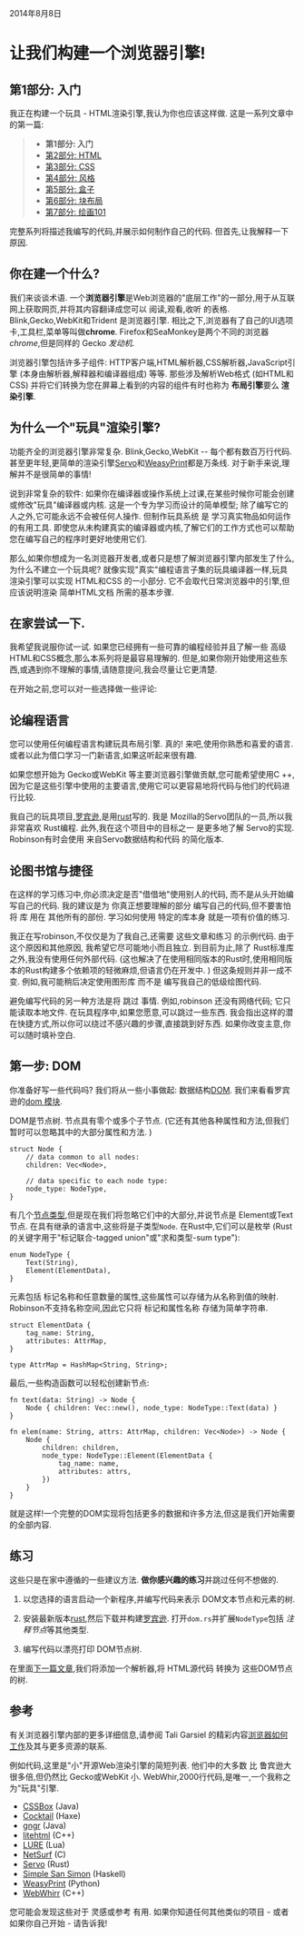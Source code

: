 
2014年8月8日

# 让我们构建一个浏览器引擎!

## 第1部分: 入门

我正在构建一个玩具 - HTML渲染引擎,我认为你也应该这样做. 这是一系列文章中的第一篇: 

> -   **第1部分: 入门**
> -   [第2部分: HTML](/mbrubeck/2014/08/11/toy-layout-engine-2.html)
> -   [第3部分: CSS](/mbrubeck/2014/08/13/toy-layout-engine-3-css.html)
> -   [第4部分: 风格](/mbrubeck/2014/08/23/toy-layout-engine-4-style.html)
> -   [第5部分: 盒子](/mbrubeck/2014/09/08/toy-layout-engine-5-boxes.html)
> -   [第6部分: 块布局](/mbrubeck/2014/09/17/toy-layout-engine-6-block.html)
> -   [第7部分: 绘画101](/mbrubeck/2014/11/05/toy-layout-engine-7-painting.html)

完整系列将描述我编写的代码,并展示如何制作自己的代码. 但首先,让我解释一下原因. 

## 你在建一个什么?

我们来谈谈术语. 一个**浏览器引擎**是Web浏览器的"底层工作"的一部分,用于从互联网上获取网页,并将其内容翻译成您可以 阅读,观看,收听 的表格. Blink,Gecko,WebKit和Trident 是浏览器引擎. 相比之下,浏览器有了自己的UI选项卡,工具栏,菜单等叫做**chrome**. Firefox和SeaMonkey是两个不同的浏览器*chrome*,但是同样的 Gecko *发动机*. 

浏览器引擎包括许多子组件: HTTP客户端,HTML解析器,CSS解析器,JavaScript引擎 (本身由解析器,解释器和编译器组成) 等等. 那些涉及解析Web格式 (如HTML和CSS) 并将它们转换为您在屏幕上看到的内容的组件有时也称为 **布局引擎**要么 **渲染引擎**. 

## 为什么一个"玩具"渲染引擎?

功能齐全的浏览器引擎非常复杂. Blink,Gecko,WebKit -- 每个都有数百万行代码. 甚至更年轻,更简单的渲染引擎[Servo](https://github.com/servo/servo/)和[WeasyPrint](http://weasyprint.org/)都是万条线. 对于新手来说,理解并不是很简单的事情!

说到非常复杂的软件: 如果你在编译器或操作系统上过课,在某些时候你可能会创建或修改"玩具"编译器或内核. 这是一个专为学习而设计的简单模型; 除了编写它的人之外,它可能永远不会被任何人操作. 但制作玩具系统 是 学习真实物品如何运作的有用工具. 即使您从未构建真实的编译器或内核,了解它们的工作方式也可以帮助您在编写自己的程序时更好地使用它们. 

那么,如果你想成为一名浏览器开发者,或者只是想了解浏览器引擎内部发生了什么,为什么不建立一个玩具呢? 就像实现"真实"编程语言子集的玩具编译器一样,玩具渲染引擎可以实现 HTML和CSS 的一小部分. 它不会取代日常浏览器中的引擎,但应该说明渲染 简单HTML文档 所需的基本步骤. 

## 在家尝试一下. 

我希望我说服你试一试. 如果您已经拥有一些可靠的编程经验并且了解一些 高级HTML和CSS概念,那么本系列将是最容易理解的. 但是,如果你刚开始使用这些东西,或遇到你不理解的事情,请随意提问,我会尽量让它更清楚. 

在开始之前,您可以对一些选择做一些评论: 

## 论编程语言

您可以使用任何编程语言构建玩具布局引擎. 真的! 来吧,使用你熟悉和喜爱的语言. 或者以此为借口学习一门新语言,如果这听起来很有趣. 

如果您想开始为 Gecko或WebKit 等主要浏览器引擎做贡献,您可能希望使用C ++,因为它是这些引擎中使用的主要语言,使用它可以更容易地将代码与他们的代码进行比较. 

我自己的玩具项目,[罗宾逊](https://github.com/mbrubeck/robinson),是用[rust](http://www.rust-lang.org/)写的. 我是 Mozilla的Servo团队的一员,所以我非常喜欢 Rust编程. 此外,我在这个项目中的目标之一 是更多地了解 Servo的实现. Robinson有时会使用 来自Servo数据结构和代码 的简化版本. 

## 论图书馆与捷径

在这样的学习练习中,你必须决定是否"借借地"使用别人的代码, 而不是从头开始编写自己的代码. 我的建议是为 你真正想要理解的部分 编写自己的代码,但不要害怕将 库 用在 其他所有的部份. 学习如何使用 特定的库本身 就是一项有价值的练习. 

我正在写robinson,不仅仅是为了我自己,还需要 这些文章和练习 的示例代码. 由于这个原因和其他原因, 我希望它尽可能地小而且独立. 到目前为止,除了 Rust标准库之外,我没有使用任何外部代码.  (这也解决了在使用相同版本的Rust时,使用相同版本的Rust构建多个依赖项的轻微麻烦,但语言仍在开发中. ) 但这条规则并非一成不变. 例如,我可能稍后决定使用图形库 而不是 编写我自己的低级绘图代码. 

避免编写代码的另一种方法是将 跳过 事情. 例如,robinson 还没有网络代码; 它只能读取本地文件. 在玩具程序中,如果您愿意,可以跳过一些东西. 我会指出这样的潜在快捷方式,所以你可以绕过不感兴趣的步骤,直接跳到好东西. 如果你改变主意,你可以随时填补空白. 

## 第一步: DOM

你准备好写一些代码吗? 我们将从一些小事做起: 数据结构[DOM](http://dom.spec.whatwg.org/ "Document
Object Model"). 我们来看看罗宾逊的[dom 模块](https://github.com/mbrubeck/robinson/blob/master/src/dom.rs). 

DOM是节点树. 节点具有零个或多个子节点.  (它还有其他各种属性和方法,但我们暂时可以忽略其中的大部分属性和方法. ) 

    struct Node {
        // data common to all nodes:
        children: Vec<Node>,

        // data specific to each node type:
        node_type: NodeType,
    }

有几个[节点类型](http://dom.spec.whatwg.org/#dom-node-nodetype),但是现在我们将忽略它们中的大部分,并说节点是 Element或Text节点. 在具有继承的语言中,这些将是子类型`Node`. 在Rust中,它们可以是枚举 (Rust的关键字用于"标记联合-tagged union"或"求和类型-sum type"): 

    enum NodeType {
        Text(String),
        Element(ElementData),
    }

元素包括 标记名称和任意数量的属性,这些属性可以存储为从名称到值的映射. Robinson不支持名称空间,因此它只将 标记和属性名称 存储为简单字符串. 

    struct ElementData {
        tag_name: String,
        attributes: AttrMap,
    }

    type AttrMap = HashMap<String, String>;

最后,一些构造函数可以轻松创建新节点: 

    fn text(data: String) -> Node {
        Node { children: Vec::new(), node_type: NodeType::Text(data) }
    }

    fn elem(name: String, attrs: AttrMap, children: Vec<Node>) -> Node {
        Node {
            children: children,
            node_type: NodeType::Element(ElementData {
                tag_name: name,
                attributes: attrs,
            })
        }
    }

就是这样!一个完整的DOM实现将包括更多的数据和许多方法,但这是我们开始需要的全部内容. 

## 练习

这些只是在家中遵循的一些建议方法. **做你感兴趣的练习**并跳过任何不想做的. 

1.  以您选择的语言启动一个新程序,并编写代码来表示 DOM文本节点和元素的树. 

2.  安装最新版本[rust](http://www.rust-lang.org/),然后下载并构建[罗宾逊](https://github.com/mbrubeck/robinson). 打开`dom.rs`并扩展`NodeType`包括 *注释节点*等其他类型. 

3.  编写代码以漂亮打印 DOM节点树. 

在里面[下一篇文章](/mbrubeck/2014/08/11/toy-layout-engine-2.html),我们将添加一个解析器,将 HTML源代码 转换为 这些DOM节点的树. 

## 参考

有关浏览器引擎内部的更多详细信息,请参阅 Tali Garsiel 的精彩内容[浏览器如何工作](http://www.html5rocks.com/en/tutorials/internals/howbrowserswork/)及其与更多资源的联系. 

例如代码,这里是"小"开源Web渲染引擎的简短列表. 他们中的大多数 比 鲁宾逊大很多倍,但仍然比 Gecko或WebKit 小. WebWhir,2000行代码,是唯一,一个我称之为"玩具"引擎. 

*   [CSSBox](https://github.com/philborlin/CSSBox) (Java)
*   [Cocktail](https://github.com/silexlabs/Cocktail) (Haxe)
*   [gngr](https://gngr.info/) (Java)
*   [litehtml](https://github.com/tordex/litehtml) (C++)
*   [LURE](https://github.com/admin36/LURE) (Lua)
*   [NetSurf](http://www.netsurf-browser.org/) (C)
*   [Servo](https://github.com/servo/servo/) (Rust)
*   [Simple San Simon](http://hsbrowser.wordpress.com/3s-functional-web-browser/) (Haskell)
*   [WeasyPrint](https://github.com/Kozea/WeasyPrint) (Python)
*   [WebWhirr](https://github.com/reesmichael1/WebWhirr) (C++)

您可能会发现这些对于 灵感或参考 有用. 如果你知道任何其他类似的项目 - 或者如果你自己开始 - 请告诉我!
